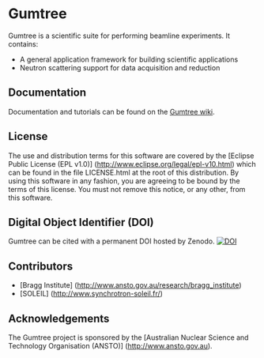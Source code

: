 Gumtree
=======

Gumtree is a scientific suite for performing beamline experiments. It contains:

* A general application framework for building scientific applications
* Neutron scattering support for data acquisition and reduction

## Documentation

Documentation and tutorials can be found on the [Gumtree wiki](http://github.com/Gumtree/gumtree/wiki).

## License

The use and distribution terms for this software are covered by the
[Eclipse Public License (EPL v1.0)] (http://www.eclipse.org/legal/epl-v10.html)
which can be found in the file LICENSE.html at the root of this distribution.
By using this software in any fashion, you are agreeing to be bound by
the terms of this license.
You must not remove this notice, or any other, from this software.

## Digital Object Identifier (DOI)

Gumtree can be cited with a permanent DOI hosted by Zenodo. 
[![DOI](https://zenodo.org/badge/4881622.svg)](https://zenodo.org/badge/latestdoi/4881622)

## Contributors

* [Bragg Institute] (http://www.ansto.gov.au/research/bragg_institute)
* [SOLEIL] (http://www.synchrotron-soleil.fr/)

## Acknowledgements

The Gumtree project is sponsored by the [Australian Nuclear Science and Technology Organisation (ANSTO)] (http://www.ansto.gov.au).
